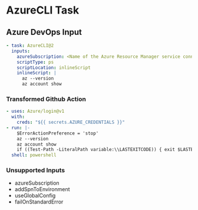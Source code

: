 # AzureCLI Task

## Azure DevOps Input

```yaml
- task: AzureCLI@2
  inputs:
    azureSubscription: <Name of the Azure Resource Manager service connection>
    scriptType: ps
    scriptLocation: inlineScript
    inlineScript: |
      az --version
      az account show
```

### Transformed Github Action

```yaml
- uses: Azure/login@v1
  with:
    creds: "${{ secrets.AZURE_CREDENTIALS }}"
- run: |-
    $ErrorActionPreference = 'stop'
    az --version
    az account show
    if ((Test-Path -LiteralPath variable:\\LASTEXITCODE)) { exit $LASTEXITCODE }
  shell: powershell
```

### Unsupported Inputs

- azureSubscription
- addSpnToEnvironment
- useGlobalConfig
- failOnStandardError
